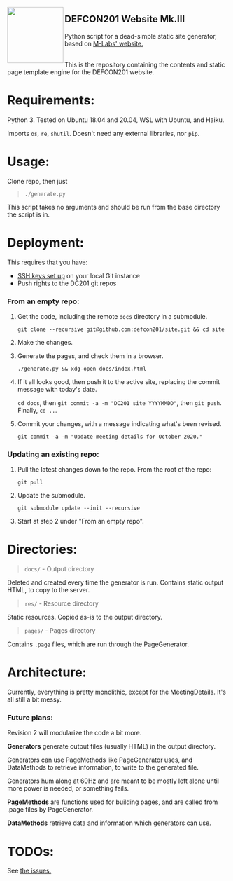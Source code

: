 [<img align="left" width="128px" height="128px" src="https://avatars2.githubusercontent.com/u/26557946" />](https://defcon201.org/)
## DEFCON201 Website Mk.III

Python script for a dead-simple static site generator, based on [M-Labs' website.](https://git.m-labs.hk/M-Labs/web)
<br/><br/>

This is the repository containing the contents and static page template engine for the DEFCON201 website.

# Requirements:
Python 3. Tested on Ubuntu 18.04 and 20.04, WSL with Ubuntu, and Haiku.

Imports `os`, `re`, `shutil`. Doesn't need any external libraries, nor `pip`.

# Usage:
Clone repo, then just
> `./generate.py`

This script takes no arguments and should be run from the base directory the script is in.

# Deployment:

This requires that you have:

- [SSH keys set up](https://docs.github.com/en/free-pro-team@latest/github/authenticating-to-github/connecting-to-github-with-ssh) on your local Git instance
- Push rights to the DC201 git repos

### From an empty repo:
1. Get the code, including the remote `docs` directory in a submodule.

    `git clone --recursive git@github.com:defcon201/site.git && cd site`

2. Make the changes.

3. Generate the pages, and check them in a browser.

    `./generate.py && xdg-open docs/index.html`

4. If it all looks good, then push it to the active site, replacing the commit message with today's date.

    `cd docs`, then `git commit -a -m "DC201 site YYYYMMDD"`, then `git push`.
    Finally, `cd ..`.

5. Commit your changes, with a message indicating what's been revised.

    `git commit -a -m "Update meeting details for October 2020."`

### Updating an existing repo:
1. Pull the latest changes down to the repo. From the root of the repo:

    `git pull`

2. Update the submodule.

    `git submodule update --init --recursive`

3. Start at step 2 under "From an empty repo".

# Directories:
> `docs/` - Output directory

Deleted and created every time the generator is run. Contains static output HTML, to copy to the server.

> `res/` - Resource directory

Static resources. Copied as-is to the output directory.

> `pages/` - Pages directory

Contains `.page` files, which are run through the PageGenerator.

# Architecture:
Currently, everything is pretty monolithic, except for the MeetingDetails. It's all still a bit messy.

### Future plans:
Revision 2 will modularize the code a bit more.

**Generators** generate output files (usually HTML) in the output directory.

Generators can use PageMethods like PageGenerator uses, and DataMethods to retrieve information, to write to the generated file.

Generators hum along at 60Hz and are meant to be mostly left alone until more power is needed, or something fails.

**PageMethods** are functions used for building pages, and are called from .page files by PageGenerator.

**DataMethods** retrieve data and information which generators can use.

# TODOs:
See [the issues.](https://github.com/defcon201/site/issues)
